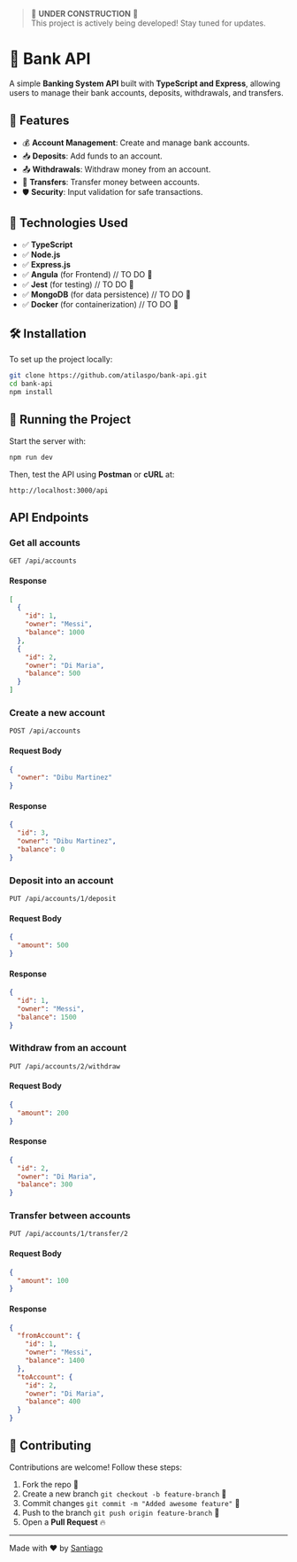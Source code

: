 > 🚧 **UNDER CONSTRUCTION** 🚧  
> This project is actively being developed! Stay tuned for updates.

# 🏦 Bank API

A simple **Banking System API** built with **TypeScript and Express**, allowing users to manage their bank accounts, deposits, withdrawals, and transfers.

## 📌 Features

- 💰 **Account Management**: Create and manage bank accounts.
- 📥 **Deposits**: Add funds to an account.
- 📤 **Withdrawals**: Withdraw money from an account.
- 🔄 **Transfers**: Transfer money between accounts.
- 🛡 **Security**: Input validation for safe transactions.

## 📌 Technologies Used

- ✅ **TypeScript**
- ✅ **Node.js**
- ✅ **Express.js**
- ✅ **Angula** (for Frontend) // TO DO 🚧
- ✅ **Jest** (for testing) // TO DO 🚧
- ✅ **MongoDB** (for data persistence) // TO DO 🚧
- ✅ **Docker** (for containerization) // TO DO 🚧

## 🛠 Installation

To set up the project locally:

```bash
git clone https://github.com/atilaspo/bank-api.git
cd bank-api
npm install
```

## 🚀 Running the Project

Start the server with:

```bash
npm run dev
```

Then, test the API using **Postman** or **cURL** at:

```
http://localhost:3000/api
```


## API Endpoints

### Get all accounts

```http
GET /api/accounts
```

#### Response

```json
[
  {
    "id": 1,
    "owner": "Messi",
    "balance": 1000
  },
  {
    "id": 2,
    "owner": "Di Maria",
    "balance": 500
  }
]
```

### Create a new account

```http
POST /api/accounts
```

#### Request Body

```json
{
  "owner": "Dibu Martinez"
}
```

#### Response

```json
{
  "id": 3,
  "owner": "Dibu Martinez",
  "balance": 0
}
```

### Deposit into an account

```http
PUT /api/accounts/1/deposit
```

#### Request Body

```json
{
  "amount": 500
}
```

#### Response

```json
{
  "id": 1,
  "owner": "Messi",
  "balance": 1500
}
```

### Withdraw from an account

```http
PUT /api/accounts/2/withdraw
```

#### Request Body

```json
{
  "amount": 200
}
```

#### Response

```json
{
  "id": 2,
  "owner": "Di Maria",
  "balance": 300
}
```

### Transfer between accounts

```http
PUT /api/accounts/1/transfer/2
```

#### Request Body

```json
{
  "amount": 100
}
```

#### Response

```json
{
  "fromAccount": {
    "id": 1,
    "owner": "Messi",
    "balance": 1400
  },
  "toAccount": {
    "id": 2,
    "owner": "Di Maria",
    "balance": 400
  }
}
```

## 🔗 Contributing

Contributions are welcome! Follow these steps:

1. Fork the repo 🍴
2. Create a new branch `git checkout -b feature-branch` 🌱
3. Commit changes `git commit -m "Added awesome feature"` 🎉
4. Push to the branch `git push origin feature-branch` 🚀
5. Open a **Pull Request** 🔥

---

Made with ❤️ by 
[Santiago](https://github.com/atilaspo)

